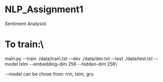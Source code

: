 # NLP_Assignment1
Sentiment Analysis\
# To train:\
main.py --train ./data/train.txt --dev ./data/dev.txt --test ./data/test.txt --model lstm --embedding-dim 256 --hidden-dim 256\

--model can be chose from: rnn, lstm, gru
